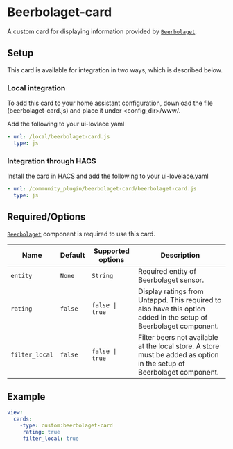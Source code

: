 # Beerbolaget-card
A custom card for displaying information provided by [`Beerbolaget`](https://github.com/Ceerbeerus/beerbolaget).

## Setup
This card is available for integration in two ways, which is described below.

### Local integration
To add this card to your home assistant configuration, download the file (beerbolaget-card.js) and place it under <config_dir>/www/.

Add the following to your ui-lovlace.yaml
```yaml
- url: /local/beerbolaget-card.js
  type: js
```

### Integration through HACS
Install the card in HACS and add the following to your ui-lovelace.yaml
```yaml
- url: /community_plugin/beerbolaget-card/beerbolaget-card.js
  type: js
```

## Required/Options
[`Beerbolaget`](https://github.com/Ceerbeerus/beerbolaget) component is required to use this card.

|Name                |Default       |Supported options                                 |Description                                                                                                                                                                                                                                                                                                                                    |
| --------------     | ------------ | ------------------------------------------------ | --------------------------------------------------------------------------------------------------------------------------------------------------------------------------------------------------------------------------------------------------------------------------------------------------------------------------------------------- |
|`entity`            |`None`        |`String`                                          |Required entity of Beerbolaget sensor.
|`rating`            |`false`       |`false \| true`                                   |Display ratings from Untappd. This required to also have this option added in the setup of Beerbolaget component.
|`filter_local`      |`false`       |`false \| true`                                   |Filter beers not available at the local store. A store must be added as option in the setup of Beerbolaget component.

## Example
  ```yaml
  view:
    cards:
      -type: custom:beerbolaget-card
       rating: true
       filter_local: true
  ```
